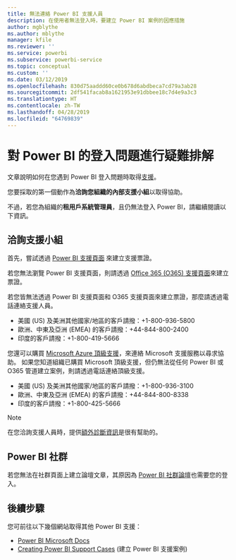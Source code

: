 ```yaml
---
title: 無法連絡 Power BI 支援人員
description: 在使用者無法登入時，要建立 Power BI 案例的因應措施
author: mgblythe
ms.author: mblythe
manager: kfile
ms.reviewer: ''
ms.service: powerbi
ms.subservice: powerbi-service
ms.topic: conceptual
ms.custom: ''
ms.date: 03/12/2019
ms.openlocfilehash: 830d75aaddd60ce0b678d6abdbeca7cd79a3ab28
ms.sourcegitcommit: 2df541facab8a1621953e91dbbee18c7d4e9a3c3
ms.translationtype: HT
ms.contentlocale: zh-TW
ms.lasthandoff: 04/28/2019
ms.locfileid: "64769839"
---
```

# <a name="troubleshooting-sign-in-issues-for-power-bi"></a>對 Power BI 的登入問題進行疑難排解

文章說明如何在您遇到 Power BI 登入問題時取得[支援](https://powerbi.microsoft.com/support/)。

您要採取的第一個動作為**洽詢您組織的內部支援小組**以取得協助。

不過，若您為組織的**租用戶系統管理員**，且仍無法登入 Power BI，請繼續閱讀以下資訊。

## <a name="engage-the-support-team"></a>洽詢支援小組

首先，嘗試透過 [Power BI 支援頁面](https://powerbi.microsoft.com/en-us/support/) 來建立支援票證。

若您無法瀏覽 Power BI 支援頁面，則請透過 [Office 365 (O365) 支援頁面](https://support.office.com/home/contact)來建立票證。

若您皆無法透過 Power BI 支援頁面和 O365 支援頁面來建立票證，那麼請透過電話連絡支援人員。

* 美國 (US) 及美洲其他國家/地區的客戶請撥：+1-800-936-5800
* 歐洲、中東及亞洲 (EMEA) 的客戶請撥：+44-844-800-2400
* 印度的客戶請撥：+1-800-419-5666

您還可以購買 [Microsoft Azure 頂級支援](https://support.microsoft.com/premier)，來連絡 Microsoft 支援服務以尋求協助。 如果您知道組織已購買 Microsoft 頂級支援，但仍無法從任何 Power BI 或 O365 管道建立案例，則請透過電話連絡頂級支援。

* 美國 (US) 及美洲其他國家/地區的客戶請撥：+1-800-936-3100
* 歐洲、中東及亞洲 (EMEA) 的客戶請撥：+44-844-800-8338
* 印度的客戶請撥：+1-800-425-5666

> [!Note]
> 在您洽詢支援人員時，提供[額外診斷資訊](service-admin-capturing-additional-diagnostic-information-for-power-bi.md)是很有幫助的。

## <a name="power-bi-community"></a>Power BI 社群

若您無法在社群頁面上建立論壇文章，其原因為 [Power BI 社群論壇](https://community.powerbi.com/)也需要您的登入。

## <a name="next-steps"></a>後續步驟

您可前往以下幾個網站取得其他 Power BI 支援：

* [Power BI Microsoft Docs](https://docs.microsoft.com/power-bi/)
* [Creating Power BI Support Cases](https://blogs.msdn.microsoft.com/charles_sterling/2017/12/01/creating-power-bi-support-cases/) (建立 Power BI 支援案例)